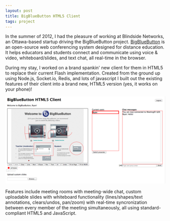 ```yaml
---
layout: post
title: BigBlueButton HTML5 Client
tags: project
---
```


In the summer of 2012, I had the pleasure of working at Blindside Networks, an Ottawa-based startup driving the BigBlueButton project. <a href="http://bigbluebutton.org" target="_blank">BigBlueButton</a> is an open-source web conferencing system designed for distance education. It helps educators and students connect and communicate using voice & video, whiteboard/slides, and text chat, all real-time in the browser.

During my stay, I worked on a brand spankin' new client for them in HTML5 to replace their current Flash implementation. Created from the ground up using Node.js, Socket.io, Redis, and lots of javascript I built out the existing features of their client into a brand new, HTML5 version (yes, it works on your phone)!

![BigBlueButton HTML5 Demo](/img/bbb-html5.png "BigBlueButton HTML5 Demo")

Features include meeting rooms with meeting-wide chat, custom uploadable slides with whiteboard functionality (lines/shapes/text annotations, clears/undos, pan/zoom) with real-time syncronization between every member of the meeting simultaneously, all using standard-compliant HTML5 and JavaScript.
